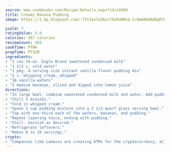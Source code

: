 ```yaml
---
source: www.cookbooks.com/Recipe-Details.aspx?id=14468
title: Creamy Banana Pudding
image: https://1.bp.blogspot.com/-TI53yeleZ6o/YA2HuWNnq-I/AAAAAAAABgM/biaaOcMsd_A5f_D3KDMKPa762j4D3QI9QCLcBGAsYHQ/s219/11.png

yield: 7
ratingValue: 3.9
calories: 267 calories
reviewCount: 203
cookTime: PT0H
prepTime: PT32M
ingredients:
- "1 can 14-oz. Eagle Brand sweetened condensed milk"
- "1 1/2 c. cold water"
- "1 pkg. 4-serving size instant vanilla flavor pudding mix"
- "2 c. whipping cream, whipped"
- "36 vanilla wafers"
- "3 medium bananas, sliced and dipped into lemon juice"
directions:
- "In large bowl, combine sweetened condensed milk and water. Add pudding mix; beat well."
- "Chill 5 minutes."
- "Fold in whipped cream."
- "Spoon 1 cup pudding mixture into a 2 1/2-quart glass serving bowl."
- "Top with one-third each of the wafers, bananas, and pudding."
- "Repeat layering twice, ending with pudding."
- "Chill. Garnish as desired."
- "Refrigerate leftovers."
- "Makes 8 to 10 servings."
crypto:
- "Companies like Lamassu are creating ATMs for the cryptocurrency, allowing you to scan your Bitcoin QR code, enter your cash, and buy bitcoin with the push of a button."
---
```

